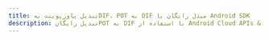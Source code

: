 ---title: تبدیل پاورپوینت بهDIF، POT به DIF مبدل رایگان یا Android SDKdescription: تبدیل رایگانPOT به DIF با استفاده از Android Cloud APIs & SDK. همچنین اسناد Microsoft PowerPoint را در Cloud ایجاد، ویرایش و رندر کنید.---